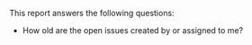 This report answers the following questions:

- How old are the open issues created by or assigned to me?